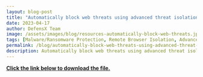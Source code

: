 ```yaml
---
layout: blog-post
title: "Automatically block web threats using advanced threat isolation technologies"
date: 2023-04-17
author: DefensX Team
image: /assets/images/blog/resources-automatically-block-web-threats.jpg
tags: [Malware/Ransomware Protection, Remote Browser Isolation, Advanced URL Protection, File Isolation, SaaS Access Protection]
permalink: /blog/automatically-block-web-threats-using-advanced-threat-isolation-technologies/
description: Automatically block web threats using advanced threat isolation technologies
---
```


 
 

<p><strong><a class="color--theme" target="_blank" href="{{ site.baseurl }}/assets/images/blog/ISOOLATE_Whitepaper_10Feb2021.pdf">Click the link below to download the file.</a></strong></p>